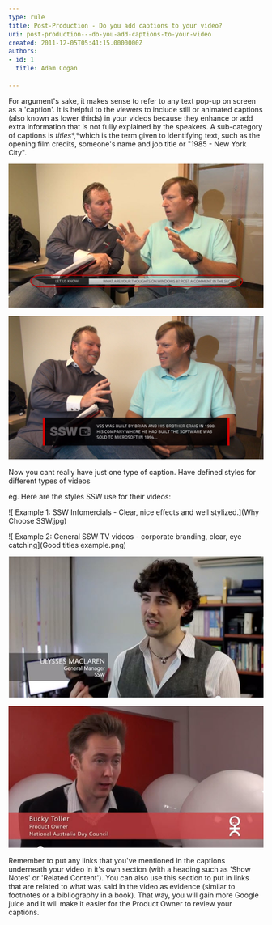 ```yaml
---
type: rule
title: Post-Production - Do you add captions to your video?
uri: post-production---do-you-add-captions-to-your-video
created: 2011-12-05T05:41:15.0000000Z
authors:
- id: 1
  title: Adam Cogan

---
```


For argument's sake, it makes sense to refer to any text pop-up on screen as a 'caption'. It is helpful to the viewers to include still or animated captions (also known as lower thirds) in your videos because they enhance or add extra information that is not fully explained by the speakers. A sub-category of captions is *titles**,*which is the term given to identifying text, such as the opening film credits, someone's name and job title or "1985 - New York City".
 
![ Bad example of captions - Text is too small and hard to read.](CTA_Bad_Example_2.jpg)

![ Good example of Captions - Text is clear and legible. Provides extra value to the viewer with content not mentioned in the video](CTA_Good_Example_2.jpg)

Now you cant really have just one type of caption. Have defined styles for different types of videos

eg. Here are the styles SSW use for their videos:

![ Example 1: SSW Infomercials - Clear, nice effects and well stylized.](Why Choose SSW.jpg)

![ Example 2: General SSW TV videos - corporate branding, clear, eye catching](Good titles example.png)

![ Example 3: SSW Rules Videos - this is a good generic title style and works well for documentary style videos](SSWRules_LowerThirdsExample.jpg)

![ Example 4: SSW Case Studies - This allows us to represent Scrum roles with an icon](CaseStudy_LowerThirds.jpg)

Remember to put any links that you've mentioned in the captions underneath your video in it's own section (with a heading such as 'Show Notes' or 'Related Content'). You can also use this section to put in links that are related to what was said in the video as evidence (similar to footnotes or a bibliography in a book). That way, you will gain more Google juice and it will make it easier for the Product Owner to review your captions.
